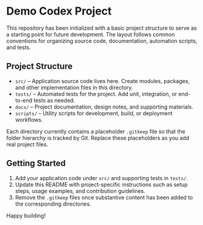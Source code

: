 # Demo Codex Project

This repository has been initialized with a basic project structure to serve as a starting point for future development. The layout follows common conventions for organizing source code, documentation, automation scripts, and tests.

## Project Structure

- `src/` – Application source code lives here. Create modules, packages, and other implementation files in this directory.
- `tests/` – Automated tests for the project. Add unit, integration, or end-to-end tests as needed.
- `docs/` – Project documentation, design notes, and supporting materials.
- `scripts/` – Utility scripts for development, build, or deployment workflows.

Each directory currently contains a placeholder `.gitkeep` file so that the folder hierarchy is tracked by Git. Replace these placeholders as you add real project files.

## Getting Started

1. Add your application code under `src/` and supporting tests in `tests/`.
2. Update this README with project-specific instructions such as setup steps, usage examples, and contribution guidelines.
3. Remove the `.gitkeep` files once substantive content has been added to the corresponding directories.

Happy building!
